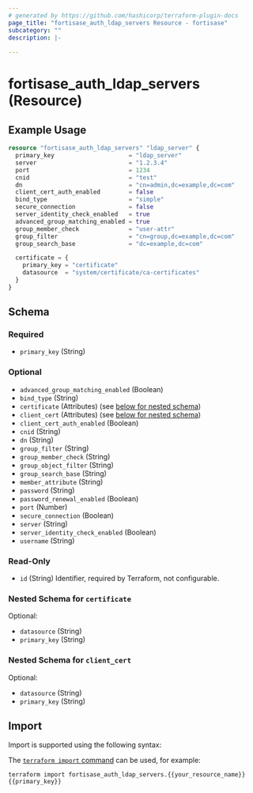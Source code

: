 ```yaml
---
# generated by https://github.com/hashicorp/terraform-plugin-docs
page_title: "fortisase_auth_ldap_servers Resource - fortisase"
subcategory: ""
description: |-
  
---
```


# fortisase_auth_ldap_servers (Resource)



## Example Usage

```terraform
resource "fortisase_auth_ldap_servers" "ldap_server" {
  primary_key                     = "ldap_server"
  server                          = "1.2.3.4"
  port                            = 1234
  cnid                            = "test"
  dn                              = "cn=admin,dc=example,dc=com"
  client_cert_auth_enabled        = false
  bind_type                       = "simple"
  secure_connection               = false
  server_identity_check_enabled   = true
  advanced_group_matching_enabled = true
  group_member_check              = "user-attr"
  group_filter                    = "cn=group,dc=example,dc=com"
  group_search_base               = "dc=example,dc=com"

  certificate = {
    primary_key = "certificate"
    datasource  = "system/certificate/ca-certificates"
  }
}
```

<!-- schema generated by tfplugindocs -->
## Schema

### Required

- `primary_key` (String)

### Optional

- `advanced_group_matching_enabled` (Boolean)
- `bind_type` (String)
- `certificate` (Attributes) (see [below for nested schema](#nestedatt--certificate))
- `client_cert` (Attributes) (see [below for nested schema](#nestedatt--client_cert))
- `client_cert_auth_enabled` (Boolean)
- `cnid` (String)
- `dn` (String)
- `group_filter` (String)
- `group_member_check` (String)
- `group_object_filter` (String)
- `group_search_base` (String)
- `member_attribute` (String)
- `password` (String)
- `password_renewal_enabled` (Boolean)
- `port` (Number)
- `secure_connection` (Boolean)
- `server` (String)
- `server_identity_check_enabled` (Boolean)
- `username` (String)

### Read-Only

- `id` (String) Identifier, required by Terraform, not configurable.

<a id="nestedatt--certificate"></a>
### Nested Schema for `certificate`

Optional:

- `datasource` (String)
- `primary_key` (String)


<a id="nestedatt--client_cert"></a>
### Nested Schema for `client_cert`

Optional:

- `datasource` (String)
- `primary_key` (String)

## Import

Import is supported using the following syntax:

The [`terraform import` command](https://developer.hashicorp.com/terraform/cli/commands/import) can be used, for example:

```shell
terraform import fortisase_auth_ldap_servers.{{your_resource_name}} {{primary_key}}
```
